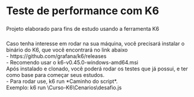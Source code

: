 <h1 align="left">Teste de performance com K6</h1>

###

<p align="left">Projeto elaborado para fins de estudo usando a ferramenta K6</p>

###

<p align="left">Caso tenha interesse em rodar na sua máquina, você precisará instalar o binário do K6, que você encontrará no link abaixo <br>- https://github.com/grafana/k6/releases<br>- Recomendo usar o k6-v0.45.0-windows-amd64.msi<br>Após instalado e clonado, você poderá rodar os testes que já possui, e ter como base para começar seus estudos.<br>- Para rodar use, k6 run *Caminho do script*.<br>Exemplo: k6 run \Curso-K6\Cenarios\desafio.js</p>

###